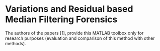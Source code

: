 # Variations and Residual based Median Filtering Forensics
The authors of the papers [1], provide this MATLAB toolbox only for research purposes (evaluation and comparison of this method with other methods).
